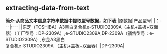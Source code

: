 ## extracting-data-from-text
**简介:从商品文本信息字符串数据中提取型号数据，如下表**
|原数据|产品型号|
|：---|:---|
|东芝（TOSHIBA）A3黑白复合机e-STUDIO2309A（主机+盖板+双面器）（工厂型号：DP-2309A）,e-STUDIO2309A,DP-2309A（销售型号：e-STUDIO2309A）,东芝A3黑白<br>复合机e-STUDIO2309A （主机+盖板+双面器）|DP-2309A|
                                                




